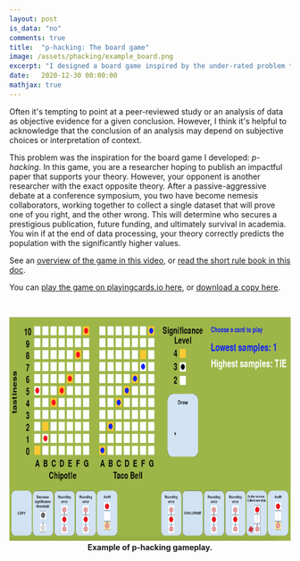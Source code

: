 ```yaml
---
layout: post
is_data: "no"
comments: true
title:  "p-hacking: The board game"
image: /assets/phacking/example_board.png
excerpt: "I designed a board game inspired by the under-rated problem that data analysis is often not objective."
date:   2020-12-30 00:00:00
mathjax: true
---
```


Often it's tempting to point at a peer-reviewed study or an analysis of data as objective evidence for a given conclusion. However, I think it's helpful to acknowledge that the conclusion of an analysis may depend on subjective choices or interpretation of context.

This problem was the inspiration for the board game I developed: *p-hacking*. In this game, you  are a researcher hoping to publish an impactful paper that supports your theory. However, your opponent is another researcher with the exact opposite theory.  After a passive-aggressive debate at a conference symposium, you two have become nemesis collaborators, working together to collect a single dataset that will prove one of you right, and the other wrong. This will determine who secures a prestigious publication, future funding, and ultimately survival in academia. You win if at the end of data processing, your theory correctly predicts the population with the significantly higher values.

See an [overview of the game in this video](https://youtu.be/_MIvq2xtyIg), or [read the short rule book in this doc](https://docs.google.com/document/d/1n5liLiBh5QxK-UAqQb5A_tDcXt55Pn8PlBn9xp3S6uI/edit?usp=sharing).

You can [play the game on playingcards.io here](https://playingcards.io/rw8tht), or [download a copy here](https://github.com/srcole/srcole.github.io/blob/master/assets/phacking/p-hacking-v0-3.pcio).

&nbsp;
&nbsp;
<div class="imgcap" style="text-align:center">
<img src="/assets/phacking/example_board.png" height="400">
<div class="thecap" style="text-align:center"><b>Example of p-hacking gameplay.</b></div>
</div>